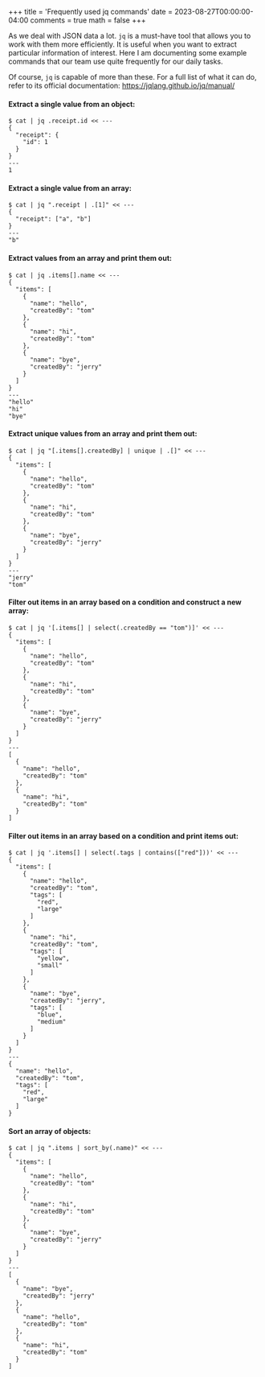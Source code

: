 +++
title = 'Frequently used jq commands'
date = 2023-08-27T00:00:00-04:00
comments = true
math = false
+++

As we deal with JSON data a lot. `jq` is a must-have tool that allows you to work with them more efficiently. It is useful when you want to extract particular information of interest. Here I am documenting some example commands that our team use quite frequently for our daily tasks.

Of course, `jq` is capable of more than these. For a full list of what it can do, refer to its official documentation: https://jqlang.github.io/jq/manual/

#### Extract a single value from an object:
```
$ cat | jq .receipt.id << ---
{
  "receipt": {
    "id": 1
  }
}
---
1
```

####  Extract a single value from an array:
```
$ cat | jq ".receipt | .[1]" << ---
{
  "receipt": ["a", "b"]
}
---
"b"
```

#### Extract values from an array and print them out:
```
$ cat | jq .items[].name << ---
{
  "items": [
    {
      "name": "hello",
      "createdBy": "tom"
    },
    {
      "name": "hi",
      "createdBy": "tom"
    },
    {
      "name": "bye",
      "createdBy": "jerry"
    }
  ]
}
---
"hello"
"hi"
"bye"
```

#### Extract unique values from an array and print them out:
```
$ cat | jq "[.items[].createdBy] | unique | .[]" << ---
{
  "items": [
    {
      "name": "hello",
      "createdBy": "tom"
    },
    {
      "name": "hi",
      "createdBy": "tom"
    },
    {
      "name": "bye",
      "createdBy": "jerry"
    }
  ]
}
---
"jerry"
"tom"
```

#### Filter out items in an array based on a condition and construct a new array:
```
$ cat | jq '[.items[] | select(.createdBy == "tom")]' << ---
{
  "items": [
    {
      "name": "hello",
      "createdBy": "tom"
    },
    {
      "name": "hi",
      "createdBy": "tom"
    },
    {
      "name": "bye",
      "createdBy": "jerry"
    }
  ]
}
---
[
  {
    "name": "hello",
    "createdBy": "tom"
  },
  {
    "name": "hi",
    "createdBy": "tom"
  }
]
```

#### Filter out items in an array based on a condition and print items out:
```
$ cat | jq '.items[] | select(.tags | contains(["red"]))' << ---
{
  "items": [
    {
      "name": "hello",
      "createdBy": "tom",
      "tags": [
        "red",
        "large"
      ]
    },
    {
      "name": "hi",
      "createdBy": "tom",
      "tags": [
        "yellow",
        "small"
      ]
    },
    {
      "name": "bye",
      "createdBy": "jerry",
      "tags": [
        "blue",
        "medium"
      ]
    }
  ]
}
---
{
  "name": "hello",
  "createdBy": "tom",
  "tags": [
    "red",
    "large"
  ]
}
```

#### Sort an array of objects:
```
$ cat | jq ".items | sort_by(.name)" << ---
{
  "items": [
    {
      "name": "hello",
      "createdBy": "tom"
    },
    {
      "name": "hi",
      "createdBy": "tom"
    },
    {
      "name": "bye",
      "createdBy": "jerry"
    }
  ]
}
---
[
  {
    "name": "bye",
    "createdBy": "jerry"
  },
  {
    "name": "hello",
    "createdBy": "tom"
  },
  {
    "name": "hi",
    "createdBy": "tom"
  }
]
```